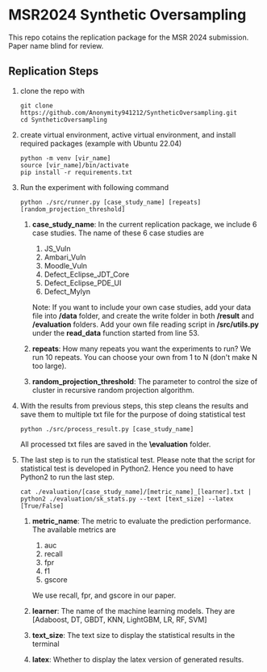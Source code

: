 # MSR2024 Synthetic Oversampling

This repo cotains the replication package for the MSR 2024 submission. Paper name blind for review.

## Replication Steps
1. clone the repo with
   ```
   git clone https://github.com/Anonymity941212/SyntheticOversampling.git
   cd SyntheticOversampling
   ```
2. create virtual environment, active virtual environment, and install required packages (example with Ubuntu 22.04)
   ```
   python -m venv [vir_name]
   source [vir_name]/bin/activate
   pip install -r requirements.txt
   ```

3. Run the experiment with following command
   ```
   python ./src/runner.py [case_study_name] [repeats] [random_projection_threshold]
   ```
   1. **case_study_name**: In the current replication package, we include 6 case studies. The name of these 6 case studies are
         1. JS_Vuln
         2. Ambari_Vuln
         3. Moodle_Vuln
         4. Defect_Eclipse_JDT_Core
         5. Defect_Eclipse_PDE_UI
         6. Defect_Mylyn
         
         Note: If you want to include your own case studies, add your data file into **/data** folder, and create the write folder in both **/result** and **/evaluation** folders. Add your own file reading script in **/src/utils.py** under the **read_data** function started from line 53.
   2. **repeats**: How many repeats you want the experiments to run? We run 10 repeats. You can choose your own from 1 to N (don't make N too large).
   3. **random_projection_threshold**: The parameter to control the size of cluster in recursive random projection algorithm.
  
4. With the results from previous steps, this step cleans the results and save them to multiple txt file for the purpose of doing statistical test
   ```
   python ./src/process_result.py [case_study_name]
   ```
   All processed txt files are saved in the **\evaluation** folder.

5. The last step is to run the statistical test. Please note that the script for statistical test is developed in Python2. Hence you need to have Python2 to run the last step.
   ```
   cat ./evaluation/[case_study_name]/[metric_name]_[learner].txt | python2 ./evaluation/sk_stats.py --text [text_size] --latex [True/False]
   ```
   1. **metric_name**: The metric to evaluate the prediction performance. The available metrics are
        1. auc
        2. recall
        3. fpr
        4. f1
        5. gscore
     
      We use recall, fpr, and gscore in our paper.
   2. **learner**: The name of the machine learning models. They are [Adaboost, DT, GBDT, KNN, LightGBM, LR, RF, SVM]
   3. **text_size**: The text size to display the statistical results in the terminal
   4. **latex**: Whether to display the latex version of generated results.
